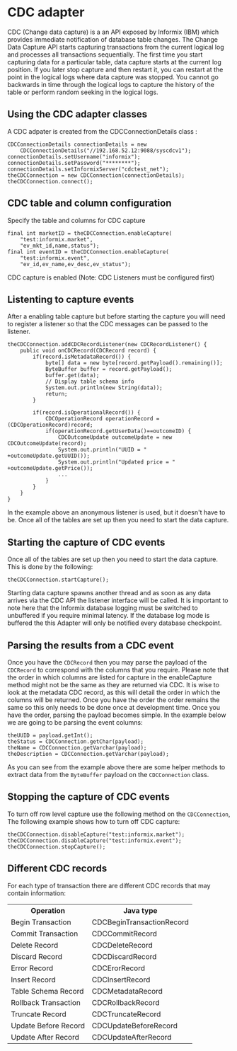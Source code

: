CDC adapter
===========

CDC (Change data capture) is a an API exposed by Informix (IBM) which provides immediate
notification of database table changes. The Change Data Capture API starts capturing transactions
from the current logical log and processes all transactions sequentially. The first time you
start capturing data for a particular table, data capture starts at the current log position. If
you later stop capture and then restart it, you can restart at the point in the logical logs where
data capture was stopped. You cannot go backwards in time through the logical logs to capture the
history of the table or perform random seeking in the logical logs.

Using the CDC adapter classes
-----------------------------

A CDC adpater is created from the CDCConnectionDetails class :

    CDCConnectionDetails connectionDetails = new
  	    CDCConnectionDetails("//192.168.52.12:9088/syscdcv1");
    connectionDetails.setUsername("informix");
	connectionDetails.setPassword("********");
	connectionDetails.setInformixServer("cdctest_net");
	theCDCConnection = new CDCConnection(connectionDetails);
	theCDCConnection.connect();

CDC table and column configuration
----------------------------------

Specify the table and columns for CDC capture

    final int marketID = theCDCConnection.enableCapture(
        "test:informix.market",
  	    "ev_mkt_id,name,status"); 
    final int eventID = theCDCConnection.enableCapture(
        "test:informix.event",
		"ev_id,ev_name,ev_desc,ev_status");

CDC capture is enabled (Note: CDC Listeners must be configured first)

Listenting to capture events
----------------------------

After a enabling table capture but before starting the capture you will need to register
a listener so that the CDC messages can be passed to the listener.

    theCDCConnection.addCDCRecordListener(new CDCRecordListener() {
        public void onCDCRecord(CDCRecord record) { 
            if(record.isMetadataRecord()) {
                byte[] data = new byte[record.getPayload().remaining()]; 
			    ByteBuffer buffer = record.getPayload(); 
			    buffer.get(data); 
			    // Display table schema info
                System.out.println(new String(data)); 
                return;
            } 
				
	        if(record.isOperationalRecord()) {
	            CDCOperationRecord operationRecord = (CDCOperationRecord)record; 
                if(operationRecord.getUserData()==outcomeID) { 
                    CDCOutcomeUpdate outcomeUpdate = new CDCOutcomeUpdate(record);
                    System.out.println("UUID = " +outcomeUpdate.getUUID());
                    System.out.println("Updated price = " +outcomeUpdate.getPrice());
					...
                }
            }
        }
    }

In the example above an anonymous listener is used, but it doesn't have to be. Once all
of the tables are set up then you need to start the data capture.


Starting the capture of CDC events
----------------------------------

Once all of the tables are set up then you need to start the data capture. This is done by
the following:

    theCDCConnection.startCapture();

Starting data capture spawns another thread and as soon as any data arrives via the CDC API
the listener interface will be called. It is important to note here that the Informix database
logging must be switched to unbuffered if you require minimal latency. If the database log
mode is buffered the this Adapter will only be notified every database checkpoint.

Parsing the results from a CDC event
------------------------------------

Once you have the `CDCRecord` then you may parse the payload of the `CDCRecord` to correspond
with the columns that you require. Please note that the order in which columns are listed
for capture in the enableCapture method might not be the same as they are returned via CDC.
It is wise to look at the metadata CDC record, as this will detail the order in which the
columns will be returned. Once you have the order the order remains the same so this only
needs to be done once at development time. Once you have the order, parsing the payload
becomes simple. In the example below we are going to be parsing the event columns:

    theUUID = payload.getInt();
    theStatus = CDCConnection.getChar(payload);
    theName = CDCConnection.getVarchar(payload);
    theDescription = CDCConnection.getVarchar(payload);
		

As you can see from the example above there are some helper methods to extract data from
the `ByteBuffer` payload on the `CDCConnection` class.

Stopping the capture of CDC events
----------------------------------

To turn off row level capture use the following method on the `CDCConnection`,
The following example shows how to turn off CDC capture:

    theCDCConnection.disableCapture("test:informix.market");
    theCDCConnection.disableCapture("test:informix.event");
    theCDCConnection.stopCapture();
		
Different CDC records
---------------------

For each type of transaction there are different CDC records that may contain information:

<table>
  <tr>
    <th>Operation</th>
    <th>Java type</th>
  </tr>
  <tr>
    <td>Begin Transaction</td>
    <td>CDCBeginTransactionRecord</td>
  </tr>
  <tr>
    <td>Commit Transaction</td>
    <td>CDCCommitRecord</td>
  </tr>
  <tr>
    <td>Delete Record</td>
    <td>CDCDeleteRecord</td>
  </tr>
  <tr>
    <td>Discard Record</td>
    <td>CDCDiscardRecord</td>
  </tr>
  <tr>
    <td>Error Record</td>
    <td>CDCErorRecord</td>
  </tr>
  <tr>
    <td>Insert Record</td>
    <td>CDCInsertRecord</td>
  </tr>
  <tr>
    <td>Table Schema Record</td>
    <td>CDCMetadataRecord</td>
  </tr>
  <tr>
    <td>Rollback Transaction</td>
    <td>CDCRollbackRecord</td>
  </tr>
  <tr>
    <td>Truncate Record</td>
    <td>CDCTruncateRecord</td>
  </tr>
  <tr>
    <td>Update Before Record</td>
    <td>CDCUpdateBeforeRecord</td>
  </tr>
  <tr>
    <td>Update After Record</td>
    <td>CDCUpdateAfterRecord</td>
  </tr>
</table>
